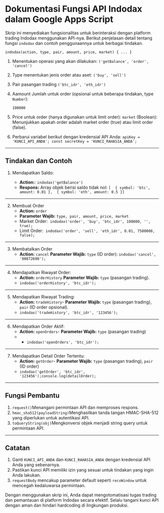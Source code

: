 # Dokumentasi Fungsi API Indodax dalam Google Apps Script 

Skrip ini menyediakan fungsionalitas untuk berinteraksi dengan platform trading Indodax menggunakan API-nya. Berikut penjelasan detail tentang fungsi `indodax` dan contoh penggunaannya untuk berbagai tindakan.

`indodax(action, type, pair, amount, price, market) { ... }`

1. Menentukan operasi yang akan dilakukan:
   `('getBalance', 'order', 'cancel')`

3. Type menentukan jenis order atau aset:
   `('buy', 'sell')`

3. Pair pasangan trading `('btc_idr', 'eth_idr')`
   
5. Aamount Jumlah untuk order (opsional untuk beberapa tindakan, type `Number`):
   
    `100000`
7. Price untuk order (hanya digunakan untuk limit order):
   `market` (Boolean): Menunjukkan apakah order adalah market order (true) atau limit order (false).

8. Perbarui variabel berikut dengan kredensial API Anda:
   `apiKey = 'KUNCI_API_ANDA'; const secretKey = 'KUNCI_RAHASIA_ANDA';`
---
## Tindakan dan Contoh

1. Mendapatkan Saldo:
   
   - **Action:**: `indodax('getBalance')`
   - **Respons:** Array objek berisi saldo tidak nol: `[  { symbol: 'btc', amount: 0.01 },  { symbol: 'eth', amount: 0.5 }]`
---
2. Membuat Order
   - **Action:** `order`
   - **Parameter Wajib:** `type, pair, amount, price, market`
   -  Market Order:  `indodax('order', 'buy', 'btc_idr', 100000, '', true); `
   -  Limit Order:  `indodax('order', 'sell', 'eth_idr', 0.01, 7500000, false);`
---
3. Membatalkan Order
   - **Action:** `cancel` **Parameter Wajib:** `type` (ID order): `indodax('cancel', '80872690');`
---
4. Mendapatkan Riwayat Order:
   - **Action:** `orderHistory` **Parameter Wajib:** `type` (pasangan trading).
   - `indodax('orderHistory', 'btc_idr');`
---
5. Mendapatkan Riwayat Trading:
   - **Action:** `tradeHistory`- **Parameter Wajib:** `type` (pasangan trading), `pair` (ID order opsional).
   - `indodax('tradeHistory', 'btc_idr', '123456');`
---
6. Mendapatkan Order Aktif:
   - **Action:** `openOrders`- **Parameter Wajib:** `type` (pasangan trading)
   - - `indodax('openOrders', 'btc_idr');`
---
7. Mendapatkan Detail Order Tertentu:
   - **Action:** `getOrder`- **Parameter Wajib:** `type` (pasangan trading), `pair` (ID order)
   -  `indodax('getOrder', 'btc_idr', '123456');console.log(detailOrder);`
---
## Fungsi Pembantu
1. `request()`Menangani permintaan API dan memproses respons.
2. `hmac_sha512(payloadString)`Menghasilkan tanda tangan HMAC-SHA-512 yang diperlukan untuk autentikasi API.
3. `toQueryString(obj)`Mengkonversi objek menjadi string query untuk permintaan API.
---
## Catatan
1. Ganti `KUNCI_API_ANDA` dan `KUNCI_RAHASIA_ANDA` dengan kredensial API Anda yang sebenarnya.
2. Pastikan kunci API memiliki izin yang sesuai untuk tindakan yang ingin Anda lakukan.
3. `requestBody` mencakup parameter default seperti `recvWindow` untuk mencegah kedaluwarsa permintaan.
   
Dengan menggunakan skrip ini, Anda dapat mengotomatisasi tugas trading dan pemantauan di platform Indodax secara efektif. Selalu tangani kunci API dengan aman dan hindari hardcoding di lingkungan produksi.
